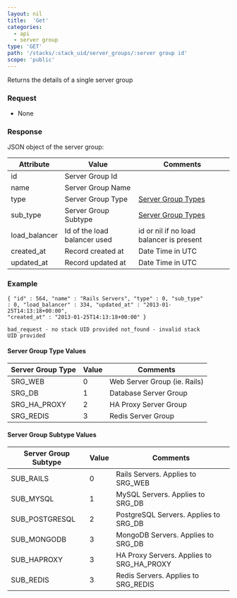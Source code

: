 ```yaml
---
layout: nil
title:  'Get'
categories: 
  - api
  - server group
type: 'GET'
path: '/stacks/:stack_uid/server_groups/:server group id'
scope: 'public'
---
```


Returns the details of a single server group

### Request

* None

### Response

JSON object of the server group:

<table class="table table-bordered table-striped">
	<thead>
		<tr>
			<th>Attribute</th>
			<th>Value</th>
			<th>Comments</th>
		</tr>
  </thead>
	<tbody>
		<tr><td>id</td><td>Server Group Id</td><td></td></tr>
		<tr><td>name</td><td>Server Group Name</td><td></td></tr>
		<tr><td>type</td><td>Server Group Type</td><td><a href="/help/server_group_types">Server Group Types</a></td></tr>
		<tr><td>sub_type</td><td>Server Group Subtype</td><td><a href="/help/server_group_types">Server Group Types</a></td></tr>
		<tr><td>load_balancer</td><td>Id of the load balancer used</td><td>id or nil if no load balancer is present</td></tr>
		<tr><td>created_at</td><td>Record created at</td><td>Date Time in UTC</td></tr>
		<tr><td>updated_at</td><td>Record updated at</td><td>Date Time in UTC</td></tr>
	</tbody>
</table>

### Example

<code>{
	"id" : 564,
	"name" : "Rails Servers",
	"type" : 0,
	"sub\_type" : 0,
	"load\_balancer" : 334,
	"updated\_at" : "2013-01-25T14:13:18+00:00",
	"created\_at" : "2013-01-25T14:13:18+00:00"
}</code>

<code>bad\_request - no stack UID provided
not\_found - invalid stack UID provided</code>

#### Server Group Type Values

<table class="table table-bordered table-striped">
	<thead>
		<tr>
			<th>Server Group Type</th>
			<th>Value</th>
			<th>Comments</th>
		</tr>
		<tbody>
			<tr><td>SRG_WEB</td><td>0</td><td>Web Server Group (ie. Rails)</td></tr>
			<tr><td>SRG_DB</td><td>1</td><td>Database Server Group</td></tr>
			<tr><td>SRG_HA_PROXY</td><td>2</td><td>HA Proxy Server Group</td></tr>
			<tr><td>SRG_REDIS</td><td>3</td><td>Redis Server Group</td></tr>
		</tbody>
	</thead>
</table>


#### Server Group Subtype Values
<table class="table table-bordered table-striped">
	<thead>
		<tr>
			<th>Server Group Subtype</th>
			<th>Value</th>
			<th>Comments</th>
		</tr>
		<tbody>
			<tr><td>SUB_RAILS</td><td>0</td><td>Rails Servers. Applies to SRG_WEB</td></tr>
			<tr><td>SUB_MYSQL</td><td>1</td><td>MySQL Servers. Applies to SRG_DB</td></tr>
			<tr><td>SUB_POSTGRESQL</td><td>2</td><td>PostgreSQL Servers. Applies to SRG_DB</td></tr>
			<tr><td>SUB_MONGODB</td><td>3</td><td>MongoDB Servers. Applies to SRG_DB</td></tr>
			<tr><td>SUB_HAPROXY</td><td>3</td><td>HA Proxy Servers. Applies to SRG_HA_PROXY</td></tr>
			<tr><td>SUB_REDIS</td><td>3</td><td>Redis Servers. Applies to SRG_REDIS</td></tr>
		</tbody>
	</thead>
</table>

